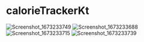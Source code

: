 # calorieTrackerKt

![Screenshot_1673233749](https://user-images.githubusercontent.com/117923205/211235285-febc41a2-2457-4faf-9309-e2c8667bcde2.png)
![Screenshot_1673233688](https://user-images.githubusercontent.com/117923205/211235290-bd107e8a-c5dd-4c04-a55a-f0979f50c4ff.png)
![Screenshot_1673233715](https://user-images.githubusercontent.com/117923205/211235291-36faf75f-a98b-47a4-a3ce-3a85cdece874.png)
![Screenshot_1673233739](https://user-images.githubusercontent.com/117923205/211235294-0cd16dc9-6442-4aee-9c70-ec4baca42e06.png)
